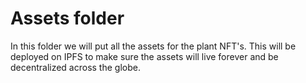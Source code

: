 # Assets folder

In this folder we will put all the assets for the plant NFT's. This will be deployed on IPFS to make sure the assets will live forever and be decentralized across the globe.

